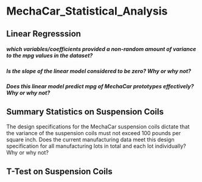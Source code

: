 # MechaCar_Statistical_Analysis

## Linear Regresssion

##### which variables/coefficients provided a non-random amount of variance to the mpg values in the dataset?
##### Is the slope of the linear model considered to be zero? Why or why not?
##### Does this linear model predict mpg of MechaCar prototypes effectively? Why or why not?

## Summary Statistics on Suspension Coils
The design specifications for the MechaCar suspension coils dictate that the variance of the suspension coils must not exceed 100 pounds per square inch. Does the current manufacturing data meet this design specification for all manufacturing lots in total and each lot individually? Why or why not?

## T-Test on Suspension Coils

